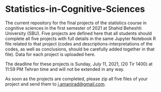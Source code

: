 # Statistics-in-Cognitive-Sciences

The current repository for the final projects of the statistics course in cognitive sciences in the first semester of 2021 at Shahid Beheshti University (SBU). Five projects are defined here that all students should complete all five projects with full details in the same Jupyter Notebook R file related to that project (codes and descriptions-interpretations of the codes, as well as conclusions, should be carefully added together in that file). Data for each project is uploaded here. 

The deadline for these projects is Sunday, July 11, 2021, (20 Tir 1400) at 11:59 PM Tehran time and will not be extended in any way.

As soon as the projects are completed, please zip all five files of your project and send them to j.amanirad@gmail.com. 
